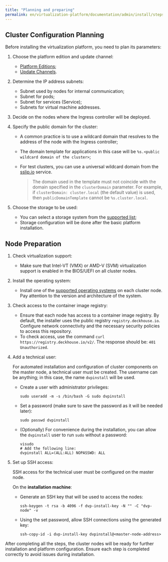 ```yaml
---
title: "Planning and preparing"
permalink: en/virtualization-platform/documentation/admin/install/steps/prepare.html
---
```


## Cluster Configuration Planning

Before installing the virtualization platform, you need to plan its parameters:

1. Choose the platform edition and update channel:
   - [Platform Editions](../../editions.html);
   - [Update Channels](../../release-channels.html).

1. Determine the IP address subnets:
   - Subnet used by nodes for internal communication;
   - Subnet for pods;
   - Subnet for services (Service);
   - Subnets for virtual machine addresses.

1. Decide on the nodes where the Ingress controller will be deployed.

1. Specify the public domain for the cluster:
   - A common practice is to use a wildcard domain that resolves to the address of the node with the Ingress controller;
   - The domain template for applications in this case will be `%s.<public wildcard domain of the cluster>`;
   - For test clusters, you can use a universal wildcard domain from the [sslip.io](https://sslip.io/) service.

     > The domain used in the template must not coincide with the domain specified in the `clusterDomain` parameter. For example, if `clusterDomain: cluster.local` (the default value) is used, then `publicDomainTemplate` cannot be `%s.cluster.local`.

1. Choose the storage to be used:
   - You can select a storage system from the [supported list](../../platform-management/storage/supported-storage.html);
   - Storage configuration will be done after the basic platform installation.

## Node Preparation

1. Check virtualization support:
   - Make sure that Intel-VT (VMX) or AMD-V (SVM) virtualization support is enabled in the BIOS/UEFI on all cluster nodes.

1. Install the operating system:
   - Install one of the [supported operating systems](../requirements.html#supported-os-for-platform-nodes) on each cluster node. Pay attention to the version and architecture of the system.

1. Check access to the container image registry:
   - Ensure that each node has access to a container image registry. By default, the installer uses the public registry `registry.deckhouse.io`. Configure network connectivity and the necessary security policies to access this repository.
   - To check access, use the command `curl https://registry.deckhouse.io/v2/`. The response should be: `401 Unauthorized`.

1. Add a technical user:

   For automated installation and configuration of cluster components on the master node, a technical user must be created. The username can be anything; in this case, the name `dvpinstall` will be used.

   - Create a user with administrator privileges:

     ```shell
     sudo useradd -m -s /bin/bash -G sudo dvpinstall
     ```

   - Set a password (make sure to save the password as it will be needed later):

     ```shell
     sudo passwd dvpinstall
     ```
  
   - (Optionally) For convenience during the installation, you can allow the `dvpinstall` user to run `sudo` without a password:

     ```shell
     visudo   
     # Add the following line:    
     dvpinstall ALL=(ALL:ALL) NOPASSWD: ALL
     ```

1. Set up SSH access:

   SSH access for the technical user must be configured on the master node.

   On the **installation machine**:

   - Generate an SSH key that will be used to access the nodes:

     ```shell
     ssh-keygen -t rsa -b 4096 -f dvp-install-key -N "" -C "dvp-node" -v
     ```

   - Using the set password, allow SSH connections using the generated key:

     ```shell
     ssh-copy-id -i dvp-install-key dvpinstall@<master-node-address>
     ```

After completing all the steps, the cluster nodes will be ready for further installation and platform configuration. Ensure each step is completed correctly to avoid issues during installation.
